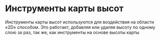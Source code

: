 # Инструменты карты высот

Инструменты карты высот используются для воздействия на области «2D» способом. Это работает, добавляя или удаляя высоту по одному слою за раз, так же, как инструменты на основе высоты карты
